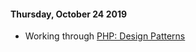 #### Thursday, October 24 2019
* Working through [PHP: Design Patterns](https://www.lynda.com/PHP-tutorials/publishsubscriber-pattern-action/186870/370549-4.html?autoplay=true)
